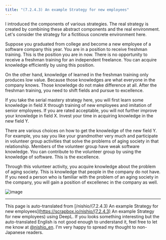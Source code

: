 ```yaml
---
title: "(7.2.4.3) An example Strategy for new employees"
---
```


I introduced the components of various strategies. The real strategy is created by combining these abstract components and the real environment. Let's consider the strategy for a fictitious concrete environment here.

Suppose you graduated from college and become a new employee of a software company this year. You are in a position to receive freshman training. This is the position you are in now. There is no opportunity to receive a freshman training for an independent freelance. You can acquire knowledge efficiently by using this position.

On the other hand, knowledge of learned in the freshman training only produces low value. Because those knowledges are what everyone in the company knows. Those knowledge do not make difference at all. After the freshman training, you need to shift fields and pursue to excellence.

If you take the serial mastery strategy here, you will first learn some knowledge in field X through training of new employees and imitation of senior employees.
If you are rated acceptable, you will not further improve your knowledge in field X.
Invest your time in acquiring knowledge in the new field Y.

There are various choices on how to get the knowledge of the new field Y. For example, you say you like your grandmother very much and participate in volunteer group activities that solve the problems of aging society in that relationship. Members of the volunteer group have weak software knowledge. You can contribute to the volunteer group by using the knowledge of software. This is the excellence.

Through this volunteer activity, you acquire knowledge about the problem of aging society. This is knowledge that people in the company do not have. If you need a person who is familiar with the problem of an aging society in the company, you will gain a position of excellenec in the company as well.

![image](https://gyazo.com/601a19ae968c7f501b7d00db71ec741b/thumb/1000)


---
This page is auto-translated from [/nishio/(7.2.4.3) An example Strategy for new employees](https://scrapbox.io/nishio/(7.2.4.3) An example Strategy for new employees) using DeepL. If you looks something interesting but the auto-translated English is not good enough to understand it, feel free to let me know at [@nishio_en](https://twitter.com/nishio_en). I'm very happy to spread my thought to non-Japanese readers.